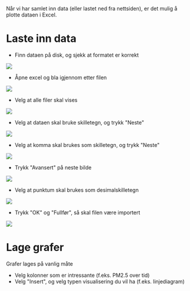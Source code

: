 Når vi har samlet inn data (eller lastet ned fra nettsiden), er det mulig å plotte dataen i Excel.

# Laste inn data
- Finn dataen på disk, og sjekk at formatet er korrekt

![][excel-1]

- Åpne excel og bla igjennom etter filen

![][excel-2]

- Velg at alle filer skal vises

![][excel-3]

- Velg at dataen skal bruke skilletegn, og trykk "Neste"

![][excel-4]

- Velg at komma skal brukes som skilletegn, og trykk "Neste"

![][excel-5]

- Trykk "Avansert" på neste bilde

![][excel-6]

- Velg at punktum skal brukes som desimalskilletegn

![][excel-7]

- Trykk "OK" og "Fullfør", så skal filen være importert

![][excel-8]


# Lage grafer

Grafer lages på vanlig måte

- Velg kolonner som er intressante (f.eks. PM2.5 over tid)
- Velg "Insert", og velg typen visualisering du vil ha (f.eks. linjediagram)

[excel-1]: excel_1_txt.png
[excel-2]: excel_2_open.png
[excel-3]: excel_3_allfiles.png
[excel-4]: excel_4_seperator.png
[excel-5]: excel_5_sep.png
[excel-6]: excel_6_advanced.png
[excel-7]: excel_7_advanced_sep.png
[excel-8]: excel_8_imported.png

